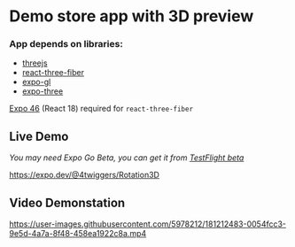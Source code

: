 # Demo store app with 3D preview

### App depends on libraries:
- [threejs](https://threejs.org/)
- [react-three-fiber](https://github.com/pmndrs/react-three-fiber)
- [expo-gl](https://docs.expo.dev/versions/latest/sdk/gl-view/)
- [expo-three](https://github.com/expo/expo-three)


[Expo 46](https://blog.expo.dev/expo-sdk-46-beta-is-now-available-9dfee4040aa7) (React 18) required for `react-three-fiber`

## Live Demo

*You may need Expo Go Beta, you can get it from [TestFlight beta](https://testflight.apple.com/join/GZJxxfUU)*

https://expo.dev/@4twiggers/Rotation3D


## Video Demonstation

https://user-images.githubusercontent.com/5978212/181212483-0054fcc3-9e5d-4a7a-8f48-458ea1922c8a.mp4
